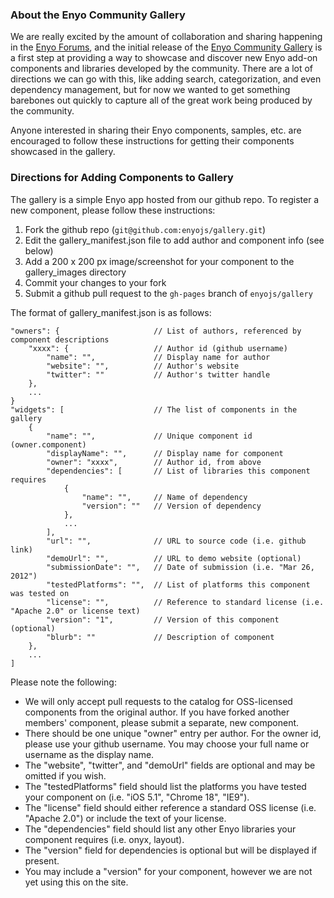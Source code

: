 ### About the Enyo Community Gallery ###

We are really excited by the amount of collaboration and sharing happening in the [Enyo Forums](http://forums.enyojs.com/), and the initial release of the [Enyo Community Gallery](http://enyojs.com/gallery) is a first step at providing a way to showcase and discover new Enyo add-on components and libraries developed by the community.  There are a lot of directions we can go with this, like adding search, categorization, and even dependency management, but for now we wanted to get something barebones out quickly to capture all of the great work being produced by the community.

Anyone interested in sharing their Enyo components, samples, etc. are encouraged to follow these instructions for getting their components showcased in the gallery.

### Directions for Adding Components to Gallery ###

The gallery is a simple Enyo app hosted from our github repo.  To register a new component, please follow these instructions:

1. Fork the github repo (`git@github.com:enyojs/gallery.git`)
2. Edit the gallery_manifest.json file to add author and component info (see below)
3. Add a 200 x 200 px image/screenshot for your component to the gallery_images directory
4. Commit your changes to your fork
5. Submit a github pull request to the `gh-pages` branch of `enyojs/gallery`

The format of gallery_manifest.json is as follows:

	"owners": {						// List of authors, referenced by component descriptions
		"xxxx": {					// Author id (github username)
			"name": "",				// Display name for author
			"website": "",			// Author's website
			"twitter": ""			// Author's twitter handle
		},
		...
	}
    "widgets": [					// The list of components in the gallery
        {
            "name": "",				// Unique component id (owner.component)
            "displayName": "",		// Display name for component
            "owner": "xxxx",		// Author id, from above
            "dependencies": [		// List of libraries this component requires
                {
                    "name": "",		// Name of dependency
                    "version": ""	// Version of dependency
                },
                ...
            ],
            "url": "",				// URL to source code (i.e. github link)
            "demoUrl": "",			// URL to demo website (optional)
			"submissionDate": "",	// Date of submission (i.e. "Mar 26, 2012")
			"testedPlatforms": "",	// List of platforms this component was tested on
            "license": "",			// Reference to standard license (i.e. "Apache 2.0" or license text)
            "version": "1",			// Version of this component (optional)
            "blurb": ""				// Description of component
        },
        ...
	]


Please note the following:

* We will only accept pull requests to the catalog for OSS-licensed components from the original author.  If you have forked another members' component, please submit a separate, new component.
* There should be one unique "owner" entry per author.  For the owner id, please use your github username.  You may choose your full name or username as the display name.
* The "website", "twitter", and "demoUrl" fields are optional and may be omitted if you wish.  
* The "testedPlatforms" field should list the platforms you have tested your component on (i.e. "iOS 5.1", "Chrome 18", "IE9").
* The "license" field should either reference a standard OSS license (i.e. "Apache 2.0") or include the text of your license.
* The "dependencies" field should list any other Enyo libraries your component requires (i.e. onyx, layout).
* The "version" field for dependencies is optional but will be displayed if present.
* You may include a "version" for your component, however we are not yet using this on the site.